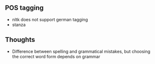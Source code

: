 ## POS tagging
- nltk does not support german tagging
- stanza 

## Thoughts

- Difference between spelling and grammatical mistakes, but choosing the correct word form depends on grammar